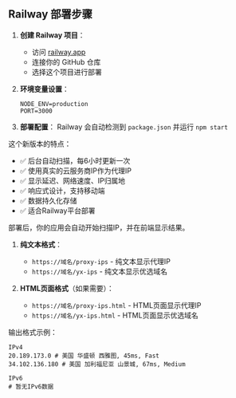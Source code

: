 ## Railway 部署步骤

1. **创建 Railway 项目**：
   - 访问 [railway.app](https://railway.app)
   - 连接你的 GitHub 仓库
   - 选择这个项目进行部署

2. **环境变量设置**：
   ```
   NODE_ENV=production
   PORT=3000
   ```

3. **部署配置**：
   Railway 会自动检测到 `package.json` 并运行 `npm start`

这个新版本的特点：

- ✅ 后台自动扫描，每6小时更新一次
- ✅ 使用真实的云服务商IP作为代理IP
- ✅ 显示延迟、网络速度、IP归属地
- ✅ 响应式设计，支持移动端
- ✅ 数据持久化存储
- ✅ 适合Railway平台部署

部署后，你的应用会自动开始扫描IP，并在前端显示结果。

1. **纯文本格式**：
   - `https://域名/proxy-ips` - 纯文本显示代理IP
   - `https://域名/yx-ips` - 纯文本显示优选域名

2. **HTML页面格式**（如果需要）：
   - `https://域名/proxy-ips.html` - HTML页面显示代理IP
   - `https://域名/yx-ips.html` - HTML页面显示优选域名

输出格式示例：
```
IPv4
20.189.173.0 # 美国 华盛顿 西雅图, 45ms, Fast
34.102.136.180 # 美国 加利福尼亚 山景城, 67ms, Medium

IPv6
# 暂无IPv6数据
```